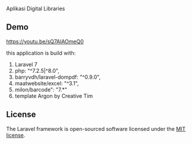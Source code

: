 Aplikasi Digital Libraries

## Demo

https://youtu.be/sQ7AIAOmeQ0

this application is build with:</br>
1. Laravel 7 </br>
2. php: "^7.2.5|^8.0",</br>
3. barryvdh/laravel-dompdf: "^0.9.0",</br>  
4. maatwebsite/excel: "^3.1",</br>
5. milon/barcode": "7.*"</br>
6. template Argon by Creative Tim



## License

The Laravel framework is open-sourced software licensed under the [MIT license](https://opensource.org/licenses/MIT).


